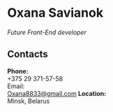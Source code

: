 # Oxana Savianok
*Future Front-End developer*

## Contacts
**Phone:**\
+375 29 371-57-58\
Email:\
Oxana8833@gmail.com
**Location:**\
Minsk, Belarus

